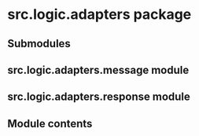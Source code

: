 # src.logic.adapters package

## Submodules

## src.logic.adapters.message module

## src.logic.adapters.response module

## Module contents
